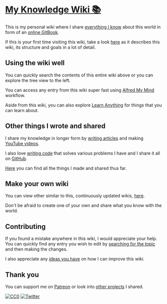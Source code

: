 # [My Knowledge Wiki 📚](https://wiki.nikitavoloboev.xyz)

This is my personal wiki where I share [everything I know](sharing/everything-I-know.md) about this world in form of an [online GitBook](https://wiki.nikitavoloboev.xyz).

If this is your first time visiting this wiki, take a look [here](meta/meta.md) as it describes this wiki, its structure and goals in a lot of detail.

## Using the wiki well

You can quickly search the contents of this entire wiki above or you can explore the tree view to the left.

You can access any entry from this wiki super fast using [Alfred My Mind](https://github.com/nikitavoloboev/alfred-my-mind#readme) workflow.

Aside from this wiki, you can also explore [Learn Anything](ideas/learn-anything.md) for things that you can learn about.

## Other things I wrote and shared

I share my knowledge in longer form by [writing articles](sharing/my-articles.md) and making [YouTube videos](sharing/my-youtube.md).

I also love [writing code](sharing/my-github.md) that solves various problems I have and I share it all on [GitHub](https://github.com/nikitavoloboev).

[Here](sharing/sharing.md) you can find all the things I made and shared thus far.

## Make your own wiki

You can view other similar to this, continuously updated wikis, [here](https://github.com/RichardLitt/meta-knowledge#readme).

Don't be afraid to create one of your own and share what you know with the world.

## Contributing

If you found a mistake anywhere in this wiki, I would appreciate your help. You can quickly find any entry you wish to edit by [searching for the topic](https://github.com/nikitavoloboev/knowledge/find/master) and then making the changes.

I also appreciate any [ideas you have](https://github.com/nikitavoloboev/knowledge/issues/new) on how I can improve this wiki.

## Thank you

You can support me on [Patreon](https://www.patreon.com/nikitavoloboev) or look into [other projects](https://nikitavoloboev.xyz/projects) I shared.

[![CC0](https://img.shields.io/badge/license-CC0-0a0a0a.svg?style=flat&colorA=0a0a0a)](https://creativecommons.org/publicdomain/zero/1.0/) [![Twitter](http://bit.ly/nikitweet)](https://twitter.com/nikitavoloboev)
